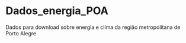 # Dados_energia_POA
Dados para download sobre energia e clima da região metropolitana de Porto Alegre
